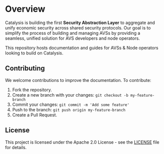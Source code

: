# Overview

Catalysis is building the first **Security Abstraction Layer** to aggregate and unify economic security across shared security protocols. Our goal is to simplify the process of building and managing AVSs by providing a seamless, unified solution for AVS developers and node operators.

This repository hosts documentation and guides for AVSs & Node operators looking to build on Catalysis.

## Contributing

We welcome contributions to improve the documentation. To contribute:

1. Fork the repository.
2. Create a new branch with your changes: `git checkout -b my-feature-branch`
3. Commit your changes: `git commit -m 'Add some feature'`
4. Push to the branch: `git push origin my-feature-branch`
5. Create a Pull Request.

## License

This project is licensed under the Apache 2.0 License - see the [LICENSE](LICENSE) file for details.

